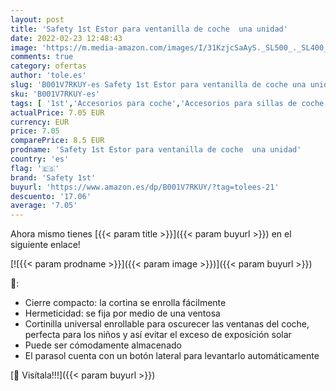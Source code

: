 ```yaml
---
layout: post
title: 'Safety 1st Estor para ventanilla de coche  una unidad'
date: 2022-02-23 12:48:43
image: 'https://m.media-amazon.com/images/I/31KzjcSaAyS._SL500_._SL400_.jpg'
comments: true
category: ofertas
author: 'tole.es'
slug: 'B001V7RKUY-es Safety 1st Estor para ventanilla de coche una unidad'
sku: 'B001V7RKUY-es'
tags: [ '1st','Accesorios para coche','Accesorios para sillas de coche','Bebé','Coche y moto','Parasoles de coche','Protector solar lateral para coche','Sillas de coche y accesorios','safety','safety 1st', ]
actualPrice: 7.05 EUR
currency: EUR
price: 7.05
comparePrice: 8.5 EUR
prodname: 'Safety 1st Estor para ventanilla de coche  una unidad'
country: 'es'
flag: '🇪🇸'
brand: 'Safety 1st'
buyurl: 'https://www.amazon.es/dp/B001V7RKUY/?tag=tolees-21'
descuento: '17.06'
average: '7.05'
---
```


Ahora mismo tienes [{{< param title >}}]({{< param buyurl >}}) en el siguiente enlace!

[![{{< param prodname >}}]({{< param image >}})]({{< param buyurl >}})

🔎:

- Cierre compacto: la cortina se enrolla fácilmente
- Hermeticidad: se fija por medio de una ventosa
- Cortinilla universal enrollable para oscurecer las ventanas del coche, perfecta para los niños y así evitar el exceso de exposición solar
- Puede ser cómodamente almacenado
- El parasol cuenta con un botón lateral para levantarlo automáticamente

[🛒 Visítala!!!]({{< param buyurl >}})
